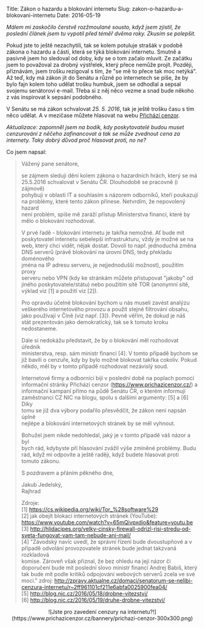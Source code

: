 Title: Zákon o hazardu a blokování internetu
Slug: zakon-o-hazardu-a-blokovani-internetu
Date: 2016-05-19

_Málem mi zaskočilo čerstvě rozžmoulané sousto, když jsem zjistil, že poslední článek jsem tu vypotil před téměř dvěma roky. Zkusím se polepšit._

Pokud jste to ještě nezachytili, tak se kolem potuluje strašák v podobě zákona o hazardu a části, která se týká blokování internetu. Smutně a pasivně jsem ho sledoval od doby, kdy se o tom začalo mluvit. Ze začátku jsem to považoval za drobný výstřelek, který přece nemůže projít. Později, přiznávám, jsem trošku rezigoval s tím, že "se mě to přece tak moc netýká". Až teď, kdy má zákon jít do Senátu a různě po internetech se píše, že by bylo fajn kolem toho udělat trošku humbuk, jsem se odhodlal a sepsal svojemu senátorovi e-mail. Třeba si z něj něco vezme a snad bude někoho z vás inspirovat k sepsání podobného.

V Senátu se má zákon schvalovat *25. 5. 2016*, tak je ještě trošku času s tím něco udělat. A v mezičase můžete hlasovat na webu [Přichází cenzor](https://www.prichazicenzor.cz/).

_Aktualizace: zapomněl jsem na bodík, kdy poskytovatelé budou muset cenzurování z něčeho zafinancovat a tak se může zvednout cena za internety. Taky dobrý důvod proč hlasovat proti, no ne?_

Co jsem napsal:
> Vážený pane senátore,
> 
> se zájmem sleduji dění kolem zákona o hazardních hrách, který se má  
> 25.5.2016 schvalovat v Senátu ČR. Dlouhodobě se pracovně (i zájmově)  
> pohybuji v oblasti IT a souhlasím s názorem odborníků, kteří poukazují  
> na problémy, které tento zákon přinese. Netvrdím, že nepovolený hazard  
> není problém, spíše mě zaráží přístup Ministerstva financí, které by  
> mělo o blokování rozhodovat.
> 
> V prvé řadě - blokování internetu je takřka nemožné. Ať bude mít  
> poskytovatel internetu sebelepší infrastrukturu, vždy je možné se na  
> web, který chci vidět, nějak dostat. Dovolí to např. jednoduchá změna  
> DNS serverů (právě blokování na úrovni DNS, tedy překladu doménového  
> jména na IP adresu serveru, je nejjednodušší možnost), použitím proxy  
> serveru nebo VPN (kdy ke stránkám můžete přistupovat "jakoby" od  
> jiného poskytovatele/státu) nebo použitím sítě TOR (anonymní sítě,  
> výklad viz [1] a použití viz [2]).
> 
> Pro opravdu účelné blokování bychom u nás museli zavést analýzu  
> veškerého internetového provozu a použít stejné filtrování obsahu,  
> jako používají v Číně (viz např. [3]). Pevně věřím, že dokud je náš  
> stát prezentován jako demokratický, tak se k tomuto kroku nedostaneme.
> 
> Dále si nedokážu představit, že by o blokování měl rozhodovat úředník  
> ministerstva, resp. sám ministr financí [4]. V tomto případě bychom se  
> již bavili o cenzuře, kdy by bylo možné blokovat takřka cokoliv. Pokud  
> někdo, měl by v tomto případě rozhodovat nezávislý soud.
> 
> Internetové firmy a odborníci bijí v poslední době na poplach pomocí  
> informační stránky Přichází cenzor (<https://www.prichazicenzor.cz/>) a  
> informační kampaní přímo na půdě Senátu ČR, o kterém informují  
> zaměstnanci CZ NIC na blogu, spolu s dalšími argumenty: [5] a [6] Díky  
> tomu se již dva výbory podařilo přesvědčit, že zákon není napsán úplně  
> nejlépe a blokování internetových stránek by se měl vyhnout.
> 
> Bohužel jsem nikde nedohledal, jaký je v tomto případě váš názor a byl  
> bych rád, kdybyste při hlasování zvážil výše zmíněné problémy. Budu  
> rád, když mi odpovíte a ještě raději, když budete hlasovat proti  
> tomuto zákonu.
> 
> S pozdravem a přáním pěkného dne,
> 
> Jakub Jedelský,  
> Rajhrad
> 
> Zdroje:  
> [1] <https://cs.wikipedia.org/wiki/Tor_%28software%29>  
> [2] jak obejít blokaci internetových stránek (YouTube):  
> <https://www.youtube.com/watch?v=65mQivpxdio&feature=youtu.be>  
> [3] <http://hlidacipes.org/velky-cinsky-firewall-odrizl-risi-stredu-od-sveta-fungovat-vam-tam-nebude-ani-mail/>  
> [4] "Závodský navíc uvedl, že správní řízení bude dvoustupňové a v  
> případě odvolání provozovatele stránek bude jednat takzvaná rozkladová  
> komise. Zároveň však přiznal, že bez ohledu na její názor či  
> doporučení bude mít poslední slovo ministr financí Andrej Babiš, který  
> tak bude mít podle kritiků odpojování webových serverů zcela ve své  
> moci." zdroj: <http://zpravy.aktualne.cz/domaci/senatorum-se-nelibi-cenzura-internetu/r~2ff961101cf211e6abfa0025900fea04/>  
> [5] <http://blog.nic.cz/2016/05/18/drobne-vitezstvi/>  
> [6] <http://blog.nic.cz/2016/05/19/druhe-drobne-vitezstvi/>

<center>
![Jste pro zavedení cenzury na internetu?!] (https://www.prichazicenzor.cz/bannery/prichazi-cenzor-300x300.png)
</center>

